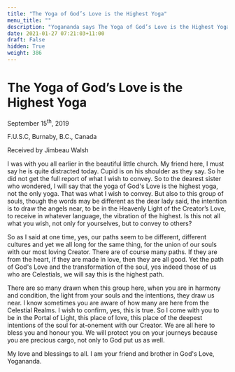```yaml
---
title: "The Yoga of God’s Love is the Highest Yoga"
menu_title: ""
description: "Yogananda says The Yoga of God’s Love is the Highest Yoga"
date: 2021-01-27 07:21:03+11:00
draft: False
hidden: True
weight: 386
---
```

# The Yoga of God’s Love is the Highest Yoga

September 15<sup>th</sup>, 2019

F.U.S.C, Burnaby, B.C., Canada

Received by Jimbeau Walsh


I was with you all earlier in the beautiful little church. My friend here, I must say he is quite distracted today. Cupid is on his shoulder as they say. So he did not get the full report of what I wish to convey. So to the dearest sister who wondered, I will say that the yoga of God's Love is the highest yoga, not the only yoga. That was what I wish to convey. But also to this group of souls, though the words may be different as the dear lady said, the intention is to draw the angels near, to be in the Heavenly Light of the Creator’s Love, to receive in whatever language, the vibration of the highest. Is this not all what you wish, not only for yourselves, but to convey to others? 

So as I said at one time, yes, our paths seem to be different, different cultures and yet we all long for the same thing, for the union of our souls with our most loving Creator. There are of course many paths. If they are from the heart, if they are made in love, then they are all good. Yet the path of God's Love and the transformation of the soul, yes indeed those of us who are Celestials, we will say this is the highest path. 

There are so many drawn when this group here, when you are in harmony and condition, the light from your souls and the intentions, they draw us near. I know sometimes you are aware of how many are here from the Celestial Realms. I wish to confirm, yes, this is true. So I come with you to be in the Portal of Light, this place of love, this place of the deepest intentions of the soul for at-onement with our Creator. We are all here to bless you and honour you. We will protect you on your journeys because you are precious cargo, not only to God put us as well. 

My love and blessings to all. I am your friend and brother in God's Love, Yogananda.